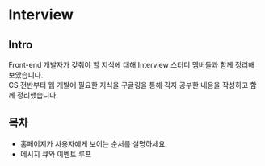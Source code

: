 # Interview

## Intro
Front-end 개발자가 갖춰야 할 지식에 대해 Interview 스터디 멤버들과 함께 정리해 보았습니다. <br>
CS 전반부터 웹 개발에 필요한 지식을 구글링을 통해 각자 공부한 내용을 작성하고 함께 정리했습니다.

## 목차
<ul>
  <li>홈페이지가 사용자에게 보이는 순서를 설명하세요.</li>
  <li>메시지 큐와 이벤트 루프</li>
</ul>
